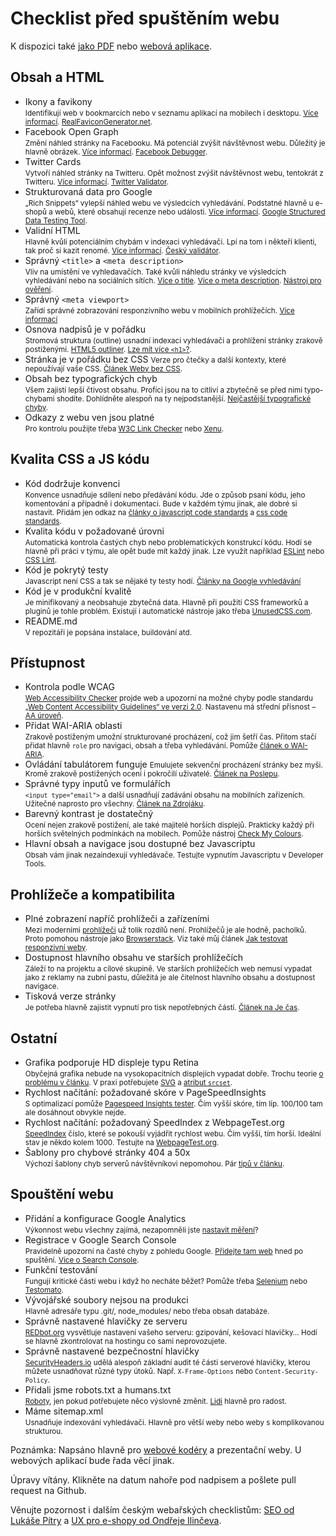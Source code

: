 # Checklist před spuštěním webu

K dispozici také [jako PDF](https://www.vzhurudolu.cz/assets/files/webaruv-checklist.pdf) nebo [webová aplikace](https://www.vzhurudolu.cz/checklist).

<!-- AdSnippet -->

## Obsah a HTML

- Ikony a favikony  
<small>Identifikují web v bookmarcích nebo v seznamu aplikací na mobilech i desktopu. [Více informací](favicon.md). [RealFaviconGenerator.net](http://realfavicongenerator.net/ "Real Favicon Generator").</small>
- Facebook Open Graph  
<small>Změní náhled stránky na Facebooku. Má potenciál zvýšit návštěvnost webu. Důležitý je hlavně obrázek. [Více informací](http://jecas.cz/nahled-odkazu "Je čas: Náhled odkazu při sdílení na sociálních sítích"). [Facebook Debugger](https://developers.facebook.com/tools/debug/ "Facebook Debugger").</small>
- Twitter Cards  
<small>Vytvoří náhled stránky na Twitteru. Opět možnost zvýšit návštěvnost webu, tentokrát z Twitteru. [Více informací](http://jecas.cz/nahled-odkazu "Je čas: Náhled odkazu při sdílení na sociálních sítích"). [Twitter Validator](https://cards-dev.twitter.com/validator "Card validator").</small>
- Strukturovaná data pro Google  
<small>„Rich Snippets“ vylepší náhled webu ve výsledcích vyhledávání. Podstatné hlavně u e-shopů a webů, které obsahují recenze nebo události. [Více informací](https://www.vzhurudolu.cz/prirucka/rich-snippets "Rich Snippets"). [Google Structured Data Testing Tool](https://developers.google.com/structured-data/testing-tool/).</small>
- Validní HTML  
<small>Hlavně kvůli potenciálním chybám v indexaci vyhledávači. Lpí na tom i někteří klienti, tak proč si kazit renomé.  [Více informací](http://jecas.cz/validita). [Český validátor](http://validator.webylon.info/).</small>
- Správný `<title>` a `<meta description>`  
<small>Vliv na umístění ve vyhledavačích. Také kvůli náhledu stránky ve výsledcích vyhledávání nebo na sociálních sítích. [Více o title](https://moz.com/learn/seo/title-tag). [Více o meta description](https://moz.com/learn/seo/meta-description). [Nástroj pro ověření](http://www.w3.org/2003/12/semantic-extractor.html "W3 Semantic Extractor").</small>
- Správný `<meta viewport>`  
<small>Zařídí správné zobrazování responzivního webu v mobilních prohlížečích. [Více informací](viewport-meta.md "Meta Viewport")</small>
- Osnova nadpisů je v pořádku  
<small>Stromová struktura (outline) usnadní indexaci vyhledávači a prohlížení stránky zrakově postiženými. [HTML5 outliner](https://gsnedders.html5.org/outliner/ "HTML5 Outliner"). [Lze mít více `<h1>`?](https://www.vzhurudolu.cz/blog/25-vice-h1).</small>
- Stránka je v pořádku bez CSS
<small>Verze pro čtečky a další kontexty, které nepoužívají vaše CSS. [Článek Weby bez CSS](weby-bez-css.md).</small>  
- Obsah bez typografických chyb  
<small>Všem zajistí lepší čtivost obsahu. Profíci jsou na to citliví a zbytečně se před nimi typo-chybami shodíte. Dohlídněte alespoň na ty nejpodstanější. [Nejčastější typografické chyby](http://typografie.wz.cz/chyby.html).</small>
- Odkazy z webu ven jsou platné  
<small>Pro kontrolu použijte třeba [W3C Link Checker](http://validator.w3.org/checklink) nebo [Xenu](http://home.snafu.de/tilman/xenulink.html).</small>

## Kvalita CSS a JS kódu

- Kód dodržuje konvenci  
<small>Konvence usnadňuje sdílení nebo předávání kódu. Jde o způsob psaní kódu, jeho komentování a případně i dokumentaci. Bude v každém týmu jinak, ale dobré si nastavit. Přidám jen odkaz na [články o javascript code standards](https://www.google.cz/webhp?ion=1&espv=2&ie=UTF-8#q=javascript%20code%20standards) a [css code standards](https://www.google.cz/webhp?ion=1&espv=2&ie=UTF-8#q=css%20code%20standards).</small>
- Kvalita kódu v požadované úrovni  
<small>Automatická kontrola častých chyb nebo problematických konstrukcí kódu. Hodí se hlavně při práci v týmu, ale opět bude mít každý jinak. Lze využít například 
[ESLint](http://eslint.org/) nebo [CSS Lint](http://csslint.net/).</small>
- Kód je pokrytý testy  
<small>Javascript není CSS a tak se nějaké ty testy hodí. [Články na Google vyhledávání](https://www.google.cz/webhp?ion=1&espv=2&ie=UTF-8#q=javascript%20unit%20testing)</small>
- Kód je v produkční kvalitě    
<small>Je minifikovaný a neobsahuje zbytečná data. Hlavně při použití CSS frameworků a pluginů je tohle problém. Existují i automatické nástroje jako třeba [UnusedCSS.com](https://unused-css.com/).</small>
- README.md  
<small>V repozitáři je popsána instalace, buildování atd.</small>

<!-- AdSnippet -->

## Přístupnost

- Kontrola podle WCAG  
<small>[Web Accessibility Checker](http://achecker.ca/checker/index.php) projde web a upozorní na možné chyby podle standardu [„Web Content Accessibility Guidelines“ ve verzi 2.0](http://blindfriendly.cz/wcag20checklist/). Nastavenu má střední přísnost – [AA úroveň](http://www.pristupnost.cz/jak-tvorit-pristupny-web/pravidla-pristupnosti/wcag/).</small>
- Přidat WAI-ARIA oblasti  
<small>Zrakově postiženým umožní strukturované procházení, což jim šetří čas. Přitom stačí přidat hlavně `role` pro navigaci, obsah a třeba vyhledávání. Pomůže [článek o WAI-ARIA](wai-aria.md).</small>
- Ovládání tabulátorem funguje
<small>Emulujete sekvenční procházení stránky bez myši. Kromě zrakově postižených ocení i pokročilí uživatelé. [Článek na Poslepu](http://poslepu.blogspot.cz/2010/06/zvyraznujete-odkazy-pri-ovladani-webu-z.html).</small>
- Správné typy inputů ve formulářích  
<small>`<input type="email">` a další usnadňují zadávání obsahu na mobilních zařízeních. Užitečné naprosto pro všechny. [Článek na Zdrojáku](https://www.zdrojak.cz/clanky/formulare-html5-nove-inputy/).</small>
- Barevný kontrast je dostatečný  
<small>Ocení nejen zrakově postižení, ale také majitelé horších displejů. Prakticky každý při horších světelných podmínkách na mobilech. Pomůže nástroj [Check My Colours](http://www.checkmycolours.com/).</small>
- Hlavní obsah a navigace jsou dostupné bez Javascriptu  
<small>Obsah vám jinak nezaindexují vyhledávače. Testujte vypnutím Javascriptu v Developer Tools.</small>

## Prohlížeče a kompatibilita

- Plné zobrazení napříč prohlížeči a zařízeními  
<small>Mezi moderními [prohlížeči](prohlizece.md "Webdesignérův průvodce světem prohlížečů v Česku") už tolik rozdílů není. Prohlížečů je ale hodně, pacholků. Proto pomohou nástroje jako [Browserstack](https://www.browserstack.com/). Viz také můj článek [Jak testovat responzivní weby](https://www.vzhurudolu.cz/prirucka/jak-testovat-responzivni-weby).</small>
- Dostupnost hlavního obsahu ve starších prohlížečích  
<small>Záleží to na projektu a cílové skupině. Ve starších prohlížečích web nemusí vypadat jako z reklamy na zubní pastu, důležitá je ale čitelnost hlavního obsahu a dostupnost navigace.</small>
- Tisková verze stránky  
<small>Je potřeba  hlavně zajistit vypnutí pro tisk nepotřebných částí. [Článek na Je čas](http://jecas.cz/tisk "Tisk stránky").</small>

## Ostatní

- Grafika podporuje HD displeje typu Retina  
<small>Obyčejná grafika nebude na vysokopacitních displejích vypadat dobře. Trochu teorie [o problému v článku](https://www.vzhurudolu.cz/prirucka/css-pixel "CSS pixel"). V praxi potřebujete [SVG](svg.md) a [atribut `srcset`](srcset-sizes.md).</small>
- Rychlost načítání: požadované skóre v PageSpeedInsights  
<small>S optimalizací pomůže [Pagespeed Insights tester](pagespeed-insights.md). Čím vyšší skóre, tím líp. 100/100 tam ale dosáhnout obvykle nejde.</small>
- Rychlost načítání: požadovaný SpeedIndex z WebpageTest.org  
<small>[SpeedIndex](https://sites.google.com/a/webpagetest.org/docs/using-webpagetest/metrics/speed-index) číslo, které se pokouší vyjádřit rychlost webu. Čím vyšší, tím horší. Ideální stav je někdo kolem 1000. Testujte na [WebpageTest.org](http://www.webpagetest.org/).</small>
- Šablony pro chybové stránky 404 a 50x  
<small>Výchozí šablony chyb serverů návštěvníkovi nepomohou. Pár [tipů v článku](https://www.interval.cz/clanky/pet-nezbytnych-prvku-uspesne-chybove-stranky-404/).</small>

## Spouštění webu

- Přidání a konfigurace Google Analytics  
<small>Výkonnost webu všechny zajímá, nezapomněli jste [nastavit měření](google-analytics-pridani.md)?</small>
- Registrace v Google Search Console  
<small>Pravidelně upozorní na časté chyby z pohledu Google. [Přidejte tam web](https://www.google.com/webmasters/tools/) hned po spuštění. [Více o Search Console](google-search-console.md).</small>
- Funkční testování  
<small>Fungují kritické části webu i když ho necháte běžet? Pomůže třeba [Selenium](http://www.seleniumhq.org/) nebo [Testomato](http://www.testomato.com/).</small>
- Vývojářské soubory nejsou na produkci  
<small>Hlavně adresáře typu .git/, node_modules/ nebo třeba obsah databáze.</small>
- Správně nastavené hlavičky ze serveru  
<small>[REDbot.org](https://redbot.org/) vysvětluje nastavení vašeho serveru: gzipování, kešovací hlavičky… Hodí se hlavně zkontrolovat na hostingu co sami neprovozujete.</small>
- Správně nastavené bezpečnostní hlavičky  
<small>[SecurityHeaders.io](https://securityheaders.io/) udělá alespoň základní audit té části serverové hlavičky, kterou můžete usnadňovat různé typy útoků. Např. `X-Frame-Options` nebo `Content-Security-Policy`.</small>
- Přidali jsme robots.txt a humans.txt  
<small>[Roboty](http://www.jakpsatweb.cz/robots-txt.html), jen pokud potřebujete něco výslovně změnit. [Lidi](http://humanstxt.org/CZ) hlavně pro radost.</small>
- Máme sitemap.xml  
<small>Usnadňuje indexování vyhledávači. Hlavně pro větší weby nebo weby s komplikovanou strukturou.</small>


Poznámka: Napsáno hlavně pro [webové kodéry](/prirucka/webovy-koder) a prezentační weby. U webových aplikací bude řada věcí jinak. 

Úpravy vítány. Klikněte na datum nahoře pod nadpisem a pošlete pull request na Github.

Věnujte pozornost i dalším českým webařských checklistům: [SEO od Lukáše Pítry](http://www.lukaspitra.cz/checklist-kontroly-pred-spustenim-webu/) a [UX pro e-shopy od Ondřeje Ilinčeva](http://www.ilincev.com/ux-checklist-eshop).

<!-- AdSnippet -->
